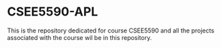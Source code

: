 # CSEE5590-APL
This is the repository dedicated for course CSEE5590 and all the projects associated with the course wil be in this repository.
